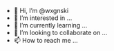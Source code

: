 - 👋 Hi, I’m @wxgnski
- 👀 I’m interested in ...
- 🌱 I’m currently learning ...
- 💞️ I’m looking to collaborate on ...
- 📫 How to reach me ...

<!---
wxgnski/wxgnski is a ✨ special ✨ repository because its `README.md` (this file) appears on your GitHub profile.
You can click the Preview link to take a look at your changes.
--->
